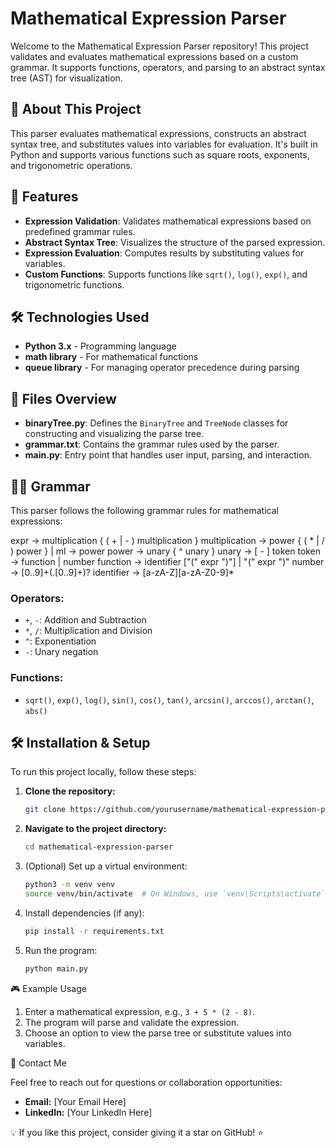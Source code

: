 # Mathematical Expression Parser

Welcome to the Mathematical Expression Parser repository! This project validates and evaluates mathematical expressions based on a custom grammar. It supports functions, operators, and parsing to an abstract syntax tree (AST) for visualization.

## 🚀 About This Project
This parser evaluates mathematical expressions, constructs an abstract syntax tree, and substitutes values into variables for evaluation. It's built in Python and supports various functions such as square roots, exponents, and trigonometric operations.

## 🎨 Features
- **Expression Validation**: Validates mathematical expressions based on predefined grammar rules.
- **Abstract Syntax Tree**: Visualizes the structure of the parsed expression.
- **Expression Evaluation**: Computes results by substituting values for variables.
- **Custom Functions**: Supports functions like `sqrt()`, `log()`, `exp()`, and trigonometric functions.

## 🛠️ Technologies Used
- **Python 3.x** - Programming language
- **math library** - For mathematical functions
- **queue library** - For managing operator precedence during parsing

## 📂 Files Overview
- **binaryTree.py**: Defines the `BinaryTree` and `TreeNode` classes for constructing and visualizing the parse tree.
- **grammar.txt**: Contains the grammar rules used by the parser.
- **main.py**: Entry point that handles user input, parsing, and interaction.

## 🧑‍💻 Grammar

This parser follows the following grammar rules for mathematical expressions:

expr -> multiplication { ( + | - ) multiplication } multiplication -> power { ( * | / ) power } | ml -> power power -> unary { ^ unary } unary -> [ - ] token token -> function | number function -> identifier ["(" expr ")"] | "(" expr ")" number -> [0..9]+(.[0..9]+)? identifier -> [a-zA-Z][a-zA-Z0-9]*


### Operators:
- `+`, `-`: Addition and Subtraction
- `*`, `/`: Multiplication and Division
- `^`: Exponentiation
- `-`: Unary negation

### Functions:
- `sqrt()`, `exp()`, `log()`, `sin()`, `cos()`, `tan()`, `arcsin()`, `arccos()`, `arctan()`, `abs()`

## 🛠️ Installation & Setup
To run this project locally, follow these steps:

1. **Clone the repository:**
   ```sh
   git clone https://github.com/yourusername/mathematical-expression-parser.git

2. **Navigate to the project directory:**
   ```sh
   cd mathematical-expression-parser
3. (Optional) Set up a virtual environment:
   ```sh
   python3 -m venv venv
   source venv/bin/activate  # On Windows, use `venv\Scripts\activate`
4. Install dependencies (if any):
   ```sh
   pip install -r requirements.txt
5. Run the program:
   ```sh
   python main.py

🎮 Example Usage

1. Enter a mathematical expression, e.g., `3 + 5 * (2 - 8)`.
2. The program will parse and validate the expression.
3. Choose an option to view the parse tree or substitute values into variables.

📩 Contact Me

Feel free to reach out for questions or collaboration opportunities:
- **Email:** [Your Email Here]
- **LinkedIn:** [Your LinkedIn Here]

  
  
💡 If you like this project, consider giving it a star on GitHub! ⭐
